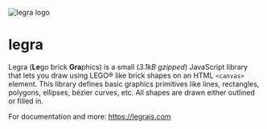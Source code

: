 ![legra logo](https://legrajs.com/images/logo.png)

# legra

Legra (**Le**go brick **Gra**phics) is a small (*3.1kB gzipped*) JavaScript library that lets you draw using LEGO® like brick shapes on an HTML `<canvas>` element. This library defines basic graphics primitives like lines, rectangles, polygons, ellipses, bézier curves, etc. All shapes are drawn either outlined or filled in.

For documentation and more: https://legrajs.com

